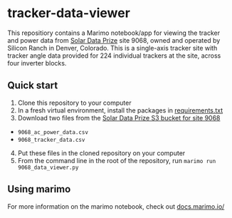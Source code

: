 # tracker-data-viewer
This repositiory contains a Marimo notebook/app for viewing the tracker and power data from [Solar Data Prize](https://www.nrel.gov/news/program/2023/solar-data-bounty-prize-stage-1-finalists-selected.html) site 9068, owned and operated by Silicon Ranch in Denver, Colorado. This is a single-axis tracker site with tracker angle data provided for 224 individual trackers at the site, across four inverter blocks.

## Quick start

1. Clone this repository to your computer
2. In a fresh virtual environment, install the packages in [requirements.txt](./requirements.txt)
3. Download two files from the [Solar Data Prize S3 bucket for site 9068](https://data.openei.org/s3_viewer?bucket=oedi-data-lake&prefix=pvdaq%2F2023-solar-data-prize%2F9068_OEDI%2Fdata%2F)
  - `9068_ac_power_data.csv`
  - `9068_tracker_data.csv`
4. Put these files in the cloned repository on your computer
5. From the command line in the root of the repository, run `marimo run 9068_data_viewer.py`

## Using marimo

For more information on the marimo notebook, check out [docs.marimo.io/](https://docs.marimo.io/)

